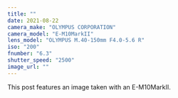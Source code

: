 ```yaml
---
title: ""
date: 2021-08-22
camera_make: "OLYMPUS CORPORATION"
camera_model: "E-M10MarkII"
lens_model: "OLYMPUS M.40-150mm F4.0-5.6 R"
iso: "200"
fnumber: "6.3"
shutter_speed: "2500"
image_url: ""
---
```


This post features an image taken with an E-M10MarkII.